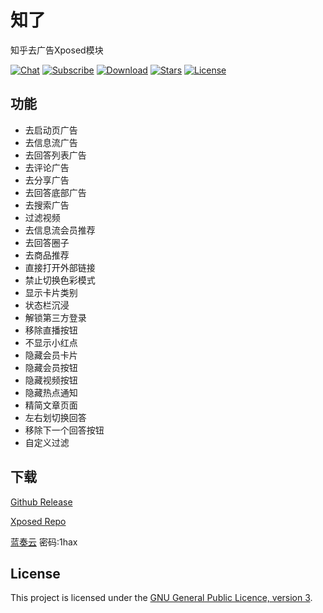 # 知了

知乎去广告Xposed模块

[![Chat](https://img.shields.io/badge/Telegram-Chat-blue.svg?logo=telegram)](https://t.me/joinchat/OibCWxbdCMkJ2fG8J1DpQQ)
[![Subscribe](https://img.shields.io/badge/Telegram-Subscribe-blue.svg?logo=telegram)](https://t.me/zhiliao)
[![Download](https://img.shields.io/github/v/release/shatyuka/Zhiliao?label=Download)](https://github.com/shatyuka/Zhiliao/releases/latest)
[![Stars](https://img.shields.io/github/stars/shatyuka/Zhiliao?label=Stars)](https://github.com/shatyuka/Zhiliao)
[![License](https://img.shields.io/github/license/shatyuka/Zhiliao?label=License)](https://choosealicense.com/licenses/gpl-3.0/)

## 功能

- 去启动页广告
- 去信息流广告
- 去回答列表广告
- 去评论广告
- 去分享广告
- 去回答底部广告
- 去搜索广告
- 过滤视频
- 去信息流会员推荐
- 去回答圈子
- 去商品推荐
- 直接打开外部链接
- 禁止切换色彩模式
- 显示卡片类别
- 状态栏沉浸
- 解锁第三方登录
- 移除直播按钮
- 不显示小红点
- 隐藏会员卡片
- 隐藏会员按钮
- 隐藏视频按钮
- 隐藏热点通知
- 精简文章页面
- 左右划切换回答
- 移除下一个回答按钮
- 自定义过滤

## 下载
[Github Release](https://github.com/shatyuka/Zhiliao/releases/latest)

[Xposed Repo](https://repo.xposed.info/module/com.shatyuka.zhiliao)

[蓝奏云](https://wwa.lanzous.com/b00tscbwd) 密码:1hax

## License

This project is licensed under the [GNU General Public Licence, version 3](https://choosealicense.com/licenses/gpl-3.0/).
